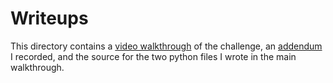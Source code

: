 # Writeups
This directory contains a [video walkthrough](https://youtu.be/9JzDwLonPm4) of the challenge, an [addendum](https://youtu.be/xBWR9NoeZSM) I recorded, and the source for the two python files I wrote in the main walkthrough.
